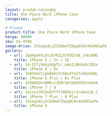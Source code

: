```yaml
---
layout: produk-casinghp
title: One Piece Word iPhone Case
categories: apple

# Produk
product-title: One Piece Word iPhone Case
harga: 90000
sku: hn-4596
image-drive: 1VioqsALyICEdmoFIDpq0C0v442061wPm
gallery:
  - url: 1Qahge9TLOxJEYKILOJ93QI4O_zh6sKMG
    title: iPhone 5 / 5s / SE
  - url: 19-tZfj9ahj6QgTLr_oAxIjBkVo0cZUSx
    title: iPhone 6 / 6s
  - url: 1h83VmCIjpkBoKnTxh8u47aZ7x4Qn6AQL
    title: iPhone 6 Plus / 6s Plus
  - url: 1V5NQO1hsEMKs1JEBrSbfpN5O5GFzk6xK
    title: iPhone 7 / 8
  - url: 1aiiexlRlXxBJfYfJQUbXjcJra4vnJA_C
    title: iPhone 7 Plus / 8 Plus
  - url: 1VioqsALyICEdmoFIDpq0C0v442061wPm
    title: iPhone X
---
```

